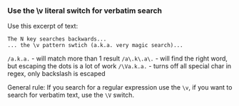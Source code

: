 ### Use the \v literal switch for verbatim search

Use this excerpt of text:

```
The N key searches backwards...
... the \v pattern swtich (a.k.a. very magic search)...
```

`/a.k.a.` - will match more than 1 result
`/a\.k\.a\.` - will find the right word, but escaping the dots is a lot of work
`/\Va.k.a.` - turns off all special char in regex, only backslash is escaped

General rule:
If you search for a regular expression use the `\v`, if you want to search for
verbatim text, use the `\V` switch.
